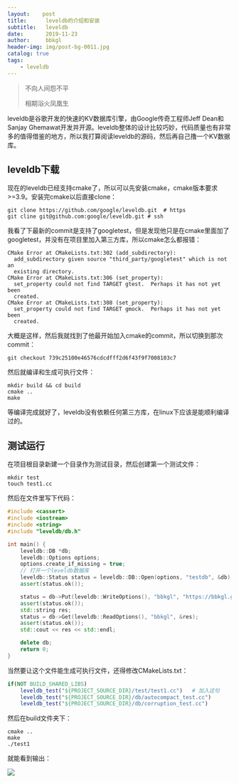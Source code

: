 ```yaml
---
layout:    post
title:      leveldb的介绍和安装
subtitle:   leveldb
date:       2019-11-23
author:     bbkgl
header-img: img/post-bg-0011.jpg
catalog: true
tags:
    - leveldb
---
```


>不向人间怨不平
>
>相期浴火凤凰生

leveldb是谷歌开发的快速的KV数据库引擎，由Google传奇工程师Jeff Dean和Sanjay Ghemawat开发并开源。leveldb整体的设计比较巧妙，代码质量也有非常多的值得借鉴的地方，所以我打算阅读leveldb的源码，然后再自己撸一个KV数据库。

## leveldb下载

现在的leveldb已经支持cmake了，所以可以先安装cmake，cmake版本要求>=3.9。安装完cmake以后直接clone：

```shell
git clone https://github.com/google/leveldb.git  # https
git cline git@github.com:google/leveldb.git # ssh
```

我看了下最新的commit是支持了googletest，但是发现他只是在cmake里面加了googletest，并没有在项目里加入第三方库，所以cmake怎么都报错：

```shell
CMake Error at CMakeLists.txt:302 (add_subdirectory):
  add_subdirectory given source "third_party/googletest" which is not an
  existing directory.
CMake Error at CMakeLists.txt:306 (set_property):
  set_property could not find TARGET gtest.  Perhaps it has not yet been
  created.
CMake Error at CMakeLists.txt:308 (set_property):
  set_property could not find TARGET gmock.  Perhaps it has not yet been
  created.
```

大概是这样，然后我就找到了他最开始加入cmake的commit，所以切换到那次commit：

```shell
git checkout 739c25100e46576cdcdfff2d6f43f9f7008103c7
```

然后就编译和生成可执行文件：

```shell
mkdir build && cd build
cmake ..
make
```

等编译完成就好了，leveldb没有依赖任何第三方库，在linux下应该是能顺利编译过的。

## 测试运行

在项目根目录新建一个目录作为测试目录，然后创建第一个测试文件：

```shell
mkdir test
touch test1.cc
```

然后在文件里写下代码：

```cpp
#include <cassert>
#include <iostream>
#include <string>
#include "leveldb/db.h"

int main() {
    leveldb::DB *db;
    leveldb::Options options;
    options.create_if_missing = true;
    // 打开一个leveldb数据库
    leveldb::Status status = leveldb::DB::Open(options, "testdb", &db);
    assert(status.ok());

    status = db->Put(leveldb::WriteOptions(), "bbkgl", "https://bbkgl.github.io");
    assert(status.ok());
    std::string res;
    status = db->Get(leveldb::ReadOptions(), "bbkgl", &res);
    assert(status.ok());
    std::cout << res << std::endl;

    delete db;
    return 0;
}
```

当然要让这个文件能生成可执行文件，还得修改CMakeLists.txt：

```cmake
if(NOT BUILD_SHARED_LIBS)
    leveldb_test("${PROJECT_SOURCE_DIR}/test/test1.cc")   # 加入这句
    leveldb_test("${PROJECT_SOURCE_DIR}/db/autocompact_test.cc")
    leveldb_test("${PROJECT_SOURCE_DIR}/db/corruption_test.cc")
```

然后在build文件夹下：

```shell
cmake ..
make
./test1
```

就能看到输出：

![](https://ae01.alicdn.com/kf/H4c9ada5a724e47dd90760aa815dbce5cv.jpg)

